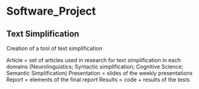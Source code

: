 # Software_Project

## Text Simplification

Creation of a tool of text simplification

Article = set of articles used in research for text simplification in each domains (Neurolinguistics; Syntactic simplification; Cognitive Science; Semantic Simplification)
Presentation = slides of the weekly presentations 
Report = elements of the final report
Results = code + results of the tests
